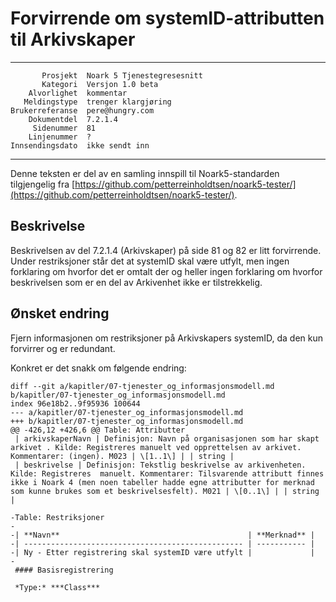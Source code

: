 Forvirrende om systemID-attributten til Arkivskaper
===================================================

 ------------------  ---------------------------------
           Prosjekt  Noark 5 Tjenestegresesnitt
           Kategori  Versjon 1.0 beta
        Alvorlighet  kommentar
       Meldingstype  trenger klargjøring
    Brukerreferanse  pere@hungry.com
        Dokumentdel  7.2.1.4
         Sidenummer  81
        Linjenummer  ?
    Innsendingsdato  ikke sendt inn
 ------------------  ---------------------------------

Denne teksten er del av en samling innspill til Noark5-standarden
tilgjengelig fra [https://github.com/petterreinholdtsen/noark5-tester/](https://github.com/petterreinholdtsen/noark5-tester/).

Beskrivelse
-----------

Beskrivelsen av del 7.2.1.4 (Arkivskaper) på side 81 og 82 er litt
forvirrende.  Under restriksjoner står det at systemID skal være
utfylt, men ingen forklaring om hvorfor det er omtalt der og heller
ingen forklaring om hvorfor beskrivelsen som er en del av Arkivenhet 
ikke er tilstrekkelig.

Ønsket endring
--------------

Fjern informasjonen om restriksjoner på Arkivskapers systemID, da den
kun forvirrer og er redundant.

Konkret er det snakk om følgende endring:

```
diff --git a/kapitler/07-tjenester_og_informasjonsmodell.md b/kapitler/07-tjenester_og_informasjonsmodell.md
index 96e18b2..9f95936 100644
--- a/kapitler/07-tjenester_og_informasjonsmodell.md
+++ b/kapitler/07-tjenester_og_informasjonsmodell.md
@@ -426,12 +426,6 @@ Table: Attributter
 | arkivskaperNavn | Definisjon: Navn på organisasjonen som har skapt arkivet . Kilde: Registreres manuelt ved opprettelsen av arkivet. Kommentarer: (ingen). M023 | \[1..1\] | | string | 
 | beskrivelse | Definisjon: Tekstlig beskrivelse av arkivenheten. Kilde: Registreres  manuelt. Kommentarer: Tilsvarende attributt finnes ikke i Noark 4 (men noen tabeller hadde egne attributter for merknad som kunne brukes som et beskrivelsesfelt). M021 | \[0..1\] | | string |
 
-Table: Restriksjoner
-
-| **Navn**                                          | **Merknad** |
-| ------------------------------------------------- | ----------- |
-| Ny - Etter registrering skal systemID være utfylt |             |
-
 #### Basisregistrering
 
 *Type:* ***Class***
```
